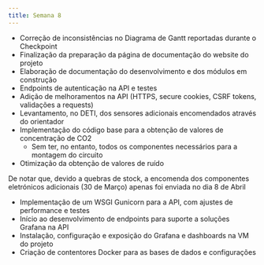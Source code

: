 ```yaml
---
title: Semana 8
---
```


- Correção de inconsistências no Diagrama de Gantt reportadas durante o Checkpoint
- Finalização da preparação da página de documentação do website do projeto
- Elaboração de documentação do desenvolvimento e dos módulos em construção
- Endpoints de autenticação na API e testes
- Adição de melhoramentos na API (HTTPS, secure cookies, CSRF tokens, validações a requests)
- Levantamento, no DETI, dos sensores adicionais encomendados através do orientador
- Implementação do código base para a obtenção de valores de concentração de CO2
    - Sem ter, no entanto, todos os componentes necessários para a montagem do circuito
- Otimização da obtenção de valores de ruído

De notar que, devido a quebras de stock, a encomenda dos componentes eletrónicos adicionais (30 de Março) apenas foi enviada no dia 8 de Abril

- Implementação de um WSGI Gunicorn para a API, com ajustes de performance e testes
- Início ao desenvolvimento de endpoints para suporte a soluções Grafana na API 
- Instalação, configuração e exposição do Grafana e dashboards na VM do projeto
- Criação de contentores Docker para as bases de dados e configurações
